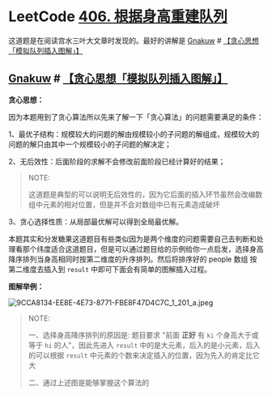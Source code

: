 # LeetCode [406. 根据身高重建队列](https://leetcode.cn/problems/queue-reconstruction-by-height/)



这道题是在阅读宫水三叶大文章时发现的。最好的讲解是 [Gnakuw](https://leetcode.cn/u/nehzil/) # [【贪心思想「模拟队列插入图解」】](https://leetcode.cn/problems/queue-reconstruction-by-height/solution/by-nehzil-1z3g/)

## [Gnakuw](https://leetcode.cn/u/nehzil/) # [【贪心思想「模拟队列插入图解」】](https://leetcode.cn/problems/queue-reconstruction-by-height/solution/by-nehzil-1z3g/)

**贪心思想：**

因为本题用到了贪心算法所以先来了解一下「贪心算法」的问题需要满足的条件：

1、最优子结构：规模较大的问题的解由规模较小的子问题的解组成，规模较大的问题的解只由其中一个规模较小的子问题的解决定；

2、无后效性：后面阶段的求解不会修改前面阶段已经计算好的结果；

> NOTE: 
>
> 这道题是典型的可以说明无后效性的，因为它后面的插入环节虽然会改编数组中元素的相对位置，但是并不会对数组中已有元素造成破坏

3、贪心选择性质：从局部最优解可以得到全局最优解。

本题其实和分发糖果这道题目有些类似因为是两个维度的问题需要自己去判断和处理看那个纬度适合这道题目，但是可以通过题目给的示例给你一点启发，选择身高降序排列当身高相同时按第二维度的升序排列。然后将排序好的 people 数组 按第二维度去插入到 `result` 中即可下面会有简单的图解插入过程。

**图解举例：**



![9CCA8134-EE8E-4E73-8771-FBE8F47D4C7C_1_201_a.jpeg](https://pic.leetcode-cn.com/1654443948-FwKdxL-9CCA8134-EE8E-4E73-8771-FBE8F47D4C7C_1_201_a.jpeg)

> NOTE:
>
> 一、选择身高降序排列的原因是: 题目要求 "前面 **正好** 有 `ki` 个身高大于或等于 `hi` 的人"，因此先进入 `result` 中的是大元素，后入的是小元素，后入的可以根据 `result` 中元素的个数来决定插入的位置，因为先入的肯定比它大
>
> 二、通过上述图是能够掌握这个算法的